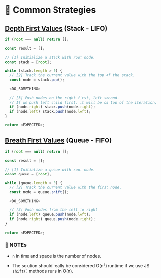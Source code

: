 # 🎯 Common Strategies

## [Depth First Values](./depth-first-values.js) (Stack - LIFO)

```javascript
if (root === null) return [];

const result = [];

// [1] Initialize a stack with root node.
const stack = [root];

while (stack.length > 0) {
  // [2] Track the current value with the top of the stack.
  const node = stack.pop();

  <DO_SOMETHING>

  // [3] Push nodes on the right first, left second.
  // If we push left child first, it will be on top of the iteration.
  if (node.right) stack.push(node.right);
  if (node.left) stack.push(node.left);
}

return <EXPECTED>;
```

## [Breath First Values](./breath-first-values.js) (Queue - FIFO)

```javascript
if (root === null) return [];

const result = [];

// [1] Initialize a queue with root node.
const queue = [root];

while (queue.length > 0) {
  // [2] Track the current value with the first node.
  const node = queue.shift();

  <DO_SOMETHING>

  // [3] Push nodes from the left to right
  if (node.left) queue.push(node.left);
  if (node.right) queue.push(node.right);
}

return <EXPECTED>;
```

### 📍 NOTEs

- `n` in time and space is the number of nodes.

- The solution should really be considered O(n²) runtime if we use JS `shift()` methods runs in O(n).
